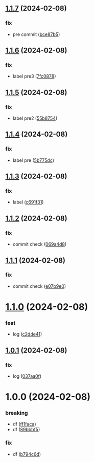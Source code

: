 ## [1.1.7](https://github.com/AirP0WeR/monorepo-nextjs-express-bun-boilerplate/compare/v1.1.6...v1.1.7) (2024-02-08)


### fix

* pre commit ([bce87b5](https://github.com/AirP0WeR/monorepo-nextjs-express-bun-boilerplate/commit/bce87b5f3aaffd422a483bf105f3b0a9cf262cd7))

## [1.1.6](https://github.com/AirP0WeR/monorepo-nextjs-express-bun-boilerplate/compare/v1.1.5...v1.1.6) (2024-02-08)


### fix

* label pre3 ([7fc0878](https://github.com/AirP0WeR/monorepo-nextjs-express-bun-boilerplate/commit/7fc0878af99b62485042165911d60dc8a3e8601c))

## [1.1.5](https://github.com/AirP0WeR/monorepo-nextjs-express-bun-boilerplate/compare/v1.1.4...v1.1.5) (2024-02-08)


### fix

* label pre2 ([55b8754](https://github.com/AirP0WeR/monorepo-nextjs-express-bun-boilerplate/commit/55b875427af7499ce07641cae25396682d3c41be))

## [1.1.4](https://github.com/AirP0WeR/monorepo-nextjs-express-bun-boilerplate/compare/v1.1.3...v1.1.4) (2024-02-08)


### fix

* label pre ([5b775dc](https://github.com/AirP0WeR/monorepo-nextjs-express-bun-boilerplate/commit/5b775dc090e0fe15be2cb94533d230c13a603bcd))

## [1.1.3](https://github.com/AirP0WeR/monorepo-nextjs-express-bun-boilerplate/compare/v1.1.2...v1.1.3) (2024-02-08)


### fix

* label ([c691f31](https://github.com/AirP0WeR/monorepo-nextjs-express-bun-boilerplate/commit/c691f3184fd704ecd69dbc74ce20f6f3d762c3b9))

## [1.1.2](https://github.com/AirP0WeR/monorepo-nextjs-express-bun-boilerplate/compare/v1.1.1...v1.1.2) (2024-02-08)


### fix

* commit check ([069a4d8](https://github.com/AirP0WeR/monorepo-nextjs-express-bun-boilerplate/commit/069a4d846b2fb152cedd13918a588b2fd4b0b30a))

## [1.1.1](https://github.com/AirP0WeR/monorepo-nextjs-express-bun-boilerplate/compare/v1.1.0...v1.1.1) (2024-02-08)


### fix

* commit check ([e07b9e0](https://github.com/AirP0WeR/monorepo-nextjs-express-bun-boilerplate/commit/e07b9e0264667e7dea55fd47b20efb4ee9640ada))

# [1.1.0](https://github.com/AirP0WeR/monorepo-nextjs-express-bun-boilerplate/compare/v1.0.1...v1.1.0) (2024-02-08)


### feat

* log ([c2dde41](https://github.com/AirP0WeR/monorepo-nextjs-express-bun-boilerplate/commit/c2dde41b22bdd523555b8687a86181da9828e3b6))

## [1.0.1](https://github.com/AirP0WeR/monorepo-nextjs-express-bun-boilerplate/compare/v1.0.0...v1.0.1) (2024-02-08)


### fix

* log ([037aa0f](https://github.com/AirP0WeR/monorepo-nextjs-express-bun-boilerplate/commit/037aa0fe280a1df2013777e75b2ac0de1e954b25))

# 1.0.0 (2024-02-08)


### breaking

* df ([ff1faca](https://github.com/AirP0WeR/monorepo-nextjs-express-bun-boilerplate/commit/ff1facaf0325c5884aac5c0434343d9f0eb59304))
* df ([89bbbf5](https://github.com/AirP0WeR/monorepo-nextjs-express-bun-boilerplate/commit/89bbbf533c8212f4fd7fff025ccd2e77a0b06486))

### fix

* df ([b794c6d](https://github.com/AirP0WeR/monorepo-nextjs-express-bun-boilerplate/commit/b794c6d2380f06a74b78ae1d51cd1b72fff1e6de))
